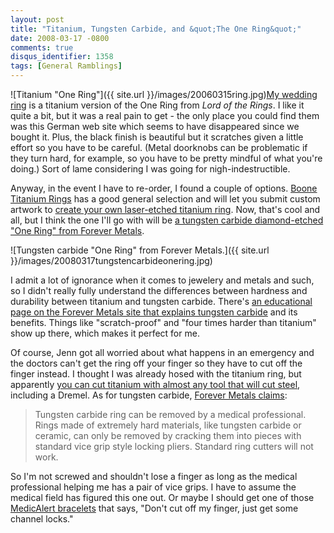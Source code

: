 ```yaml
---
layout: post
title: "Titanium, Tungsten Carbide, and &quot;The One Ring&quot;"
date: 2008-03-17 -0800
comments: true
disqus_identifier: 1358
tags: [General Ramblings]
---
```

![Titanium "One
Ring"]({{ site.url }}/images/20060315ring.jpg)[My
wedding ring](/archive/2006/03/15/my-ring-came-in.aspx) is a titanium
version of the One Ring from *Lord of the Rings*. I like it quite a bit,
but it was a real pain to get - the only place you could find them was
this German web site which seems to have disappeared since we bought it.
Plus, the black finish is beautiful but it scratches given a little
effort so you have to be careful. (Metal doorknobs can be problematic if
they turn hard, for example, so you have to be pretty mindful of what
you're doing.) Sort of lame considering I was going for
nigh-indestructible.

Anyway, in the event I have to re-order, I found a couple of options.
[Boone Titanium Rings](http://www.boonerings.com/) has a good general
selection and will let you submit custom artwork to [create your own
laser-etched titanium
ring](http://www.boonerings.com/htmpages/createyourown.htm). Now, that's
cool and all, but I think the one I'll go with will be [a tungsten
carbide diamond-etched "One Ring" from Forever
Metals](http://www.forevermetals.com/domed-tungsten-carbide-rings/one-ring-lord-of-the-rings/).

![Tungsten carbide "One Ring" from Forever
Metals.]({{ site.url }}/images/20080317tungstencarbideonering.jpg)

I admit a lot of ignorance when it comes to jewelery and metals and
such, so I didn't really fully understand the differences between
hardness and durability between titanium and tungsten carbide. There's
[an educational page on the Forever Metals site that explains tungsten
carbide](http://www.forevermetals.com/jewelry-tungsten-carbide-ring/)
and its benefits. Things like "scratch-proof" and "four times harder
than titanium" show up there, which makes it perfect for me.

Of course, Jenn got all worried about what happens in an emergency and
the doctors can't get the ring off your finger so they have to cut off
the finger instead. I thought I was already hosed with the titanium
ring, but apparently [you can cut titanium with almost any tool that
will cut
steel](http://www.cascadiadesignstudio.com/faq-cut-off-ring.htm),
including a Dremel. As for tungsten carbide, [Forever Metals
claims](http://www.forevermetals.com/jewelry-tungsten-carbide-ring/):

> Tungsten carbide ring can be removed by a medical professional. Rings
> made of extremely hard materials, like tungsten carbide or ceramic,
> can only be removed by cracking them into pieces with standard vice
> grip style locking pliers. Standard ring cutters will not work.

So I'm not screwed and shouldn't lose a finger as long as the medical
professional helping me has a pair of vice grips. I have to assume the
medical field has figured this one out. Or maybe I should get one of
those [MedicAlert bracelets](http://www.medicalert.org) that says,
"Don't cut off my finger, just get some channel locks."
